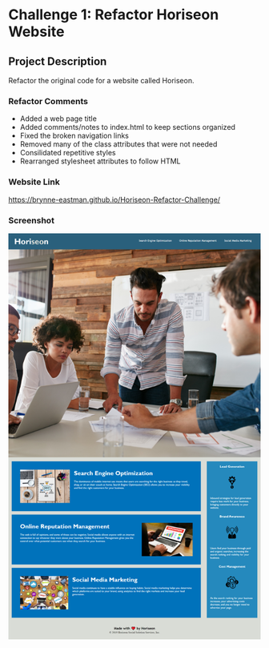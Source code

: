 # Challenge 1: Refactor Horiseon Website

## Project Description
Refactor the original code for a website called Horiseon.  

### Refactor Comments
- Added a web page title
- Added comments/notes to index.html to keep sections organized
- Fixed the broken navigation links 
- Removed many of the class attributes that were not needed
- Consilidated repetitive styles
- Rearranged stylesheet attributes to follow HTML

### Website Link
https://brynne-eastman.github.io/Horiseon-Refactor-Challenge/

### Screenshot
![screenshot](./assets/images/Horiseon-Refactor-Challenge.png)




